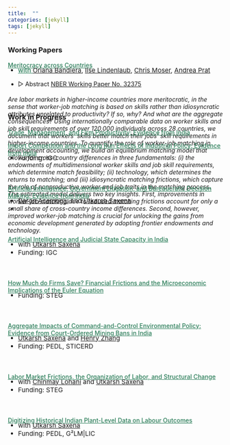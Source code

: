 ```yaml
---
title:  ""
categories: [jekyll]
tags: [jekyll]
---
```


### Working Papers

<a href="{{site.baseurl}}/files/Papers/BKLMP2024.pdf" style="color:#2c7e5a;font-weight: 500;"> <u> Meritocracy across Countries </u>
<ul class="no-bullets">
	<li style="margin-top: -20px; font-size: 15px;">with <a href="https://www.orianabandiera.net" target="_blank">Oriana Bandiera</a>, <a href="https://sites.google.com/site/ilselindenlaub/" target="_blank">Ilse Lindenlaub</a>, <a href="https://www.economoser.com" target="_blank">Chris Moser</a>, <a href="https://www.columbia.edu/~ap3116/" target="_blank">Andrea Prat</a> </li>
</ul>
<ul class="no-bullets">
	<li><span class="abstract-toggle" data-abstract-id="BKMLP_abstract">▷ Abstract</span> 
    <a href="https://www.nber.org/papers/w32375" target="blank" style="font-size: 14px;"> <u>NBER Working Paper No. 32375 </u> </a>
	</li>
</ul> 
<div id="BKMLP_abstract" class="abstract" style="max-height: 0;">
    <h6>Are labor markets in higher-income countries more meritocratic, in the sense that worker-job matching is based on skills rather than idiosyncratic attributes unrelated to productivity? If so, why? And what are the aggregate consequences? Using internationally comparable data on worker skills and job skill requirements of over 120,000 individuals across 28 countries, we document that workers' skills better match their jobs' skill requirements in higher-income countries. To quantify the role of worker-job matching in development accounting, we build an equilibrium matching model that allows for cross-country differences in three fundamentals: (i) the endowments of multidimensional worker skills and job skill requirements, which determine match feasibility; (ii) technology, which determines the returns to matching; and (iii) idiosyncratic matching frictions, which capture the role of nonproductive worker and job traits in the matching process. The estimated model delivers two key insights. First, improvements in worker-job matching due to reduced matching frictions account for only a small share of cross-country income differences. Second, however, improved worker-job matching is crucial for unlocking the gains from economic development generated by adopting frontier endowments and technology. </h6>
</div>

<br>

### Work in Progress

<a href= "" style="color:#2c7e5a;font-weight: 500;">Trade, Management, and Firm Productivity: Evidence from India  </a>


<a href= "" style="color:#2c7e5a;font-weight: 500;">Import Competition and the Long Run Effects of Industrial Policy: Evidence from India  </a>
<ul class="no-bullets">
	<li style="margin-top: -20px;font-size: 15px;">Funding: IGC </li>
</ul>
<div style="height:25px;font-size:25px;">&nbsp;</div>


<a href= "" style="color:#2c7e5a;font-weight: 500;"> Artificial Intelligence, Government Litigation, and Bureaucratic Decision Making: Evidence from India
</a>
<ul class="no-bullets">
	<li style="margin-top: -20px;font-size: 15px;"><a href="https://economics.mit.edu/people/faculty/daron-acemoglu" target="_blank"> Daron Acemoglu</a> and <a href="https://saxenautkarsh.com" target="_blank">Utkarsh Saxena</a> </li>
	<li style="font-size: 15px;"> 
	</li>
</ul>
<div style="height:25px;font-size:25px;">&nbsp;</div>


<a href= "" style="color:#2c7e5a;font-weight: 500;"> Artificial Intelligence and Judicial State Capacity in India
</a>
<ul class="no-bullets">
	<li style="margin-top: -20px;font-size: 15px;">with <a href="https://saxenautkarsh.com" target="_blank">Utkarsh Saxena</a> </li>
	<li style="font-size: 15px;">Funding: IGC </li>
</ul>
<div style="height:25px;font-size:25px;">&nbsp;</div>


<a href="" style="color:#2c7e5a;font-weight: 500;">How Much do Firms Save? Financial Frictions and the Microeconomic Implications of the Euler Equation </a>
<ul class="no-bullets">
	<li style="margin-top: -20px;font-size: 15px;">Funding: STEG </li>
</ul>
<div style="height:25px;font-size:25px;">&nbsp;</div>


<a href="" style="color:#2c7e5a;font-weight: 500;">Aggregate Impacts of Command-and-Control Environmental Policy: Evidence from Court-Ordered Mining Bans in India </a>
<ul class="no-bullets">
	<li style="margin-top: -20px;font-size: 15px;"><a href="https://saxenautkarsh.com" target="_blank">Utkarsh Saxena</a> and <a href="https://economics.mit.edu/people/phd-students/henry-zhang" target="_blank">Henry Zhang</a> </li>
	<li style="font-size: 15px;">Funding: PEDL, STICERD </li>
</ul>
<div style="height:25px;font-size:25px;">&nbsp;</div>


<a href="" style="color:#2c7e5a;font-weight: 500;">Labor Market Frictions, the Organization of Labor, and Structural Change  </a>
<ul class="no-bullets">
	<li style="margin-top: -20px;font-size: 15px;">with <a href="https://economics.sas.upenn.edu/people/chinmay-lohani" target="_blank">Chinmay Lohani</a> and <a href="https://saxenautkarsh.com" target="_blank">Utkarsh Saxena</a> </li>
	<li style="font-size: 15px;">Funding: STEG </li>
</ul>
<div style="height:25px;font-size:25px;">&nbsp;</div>


<a href="" style="color:#2c7e5a;font-weight: 500;">Digitizing Historical Indian Plant-Level Data on Labour Outcomes  </a>
<ul class="no-bullets">
	<li style="margin-top: -20px;font-size: 15px;">with <a href="https://saxenautkarsh.com" target="_blank">Utkarsh Saxena</a> </li>
	<li style="font-size: 15px;">Funding: PEDL, G²LM|LIC </li>
</ul>

<!-- 
### Publications
- forth, <a href="{{site.baseurl}}/files/aeri_NN/aeri_NN.pdf" style="color:#e25440;font-weight: bold;">Using TITLE</a>, ***JOURNAL***&nbsp;&nbsp;&nbsp;&#10098;[git](https://github.com/thomas9t/spatial-econ-cnn)&#10099;
    * AUTHORS
<br/>
<br/>
- 2022, <a href="{{site.baseurl}}/files/are_EITR/tradewar_1203.pdf" style="color:#e25440;font-weight: bold;">TITLE</a>, ***JOURNAL***
    - AUTHOR
  * [Economist](https://www.economist.com/finance-and-economics/2022/01/01/new-research-counts-the-costs-of-the-sino-american-trade-war) 
<br/>
<br/>
### Chapters & Policy Notes 
- <a style="display: block; color:#353839; margin-top: -20px">  with Utkarsh Saxena (Oxford) </a>
- <a style="display: block; color:#353839; margin-top: -20px">  Funding: PEDL, G²LM|LIC </a> 
<br/>-->
